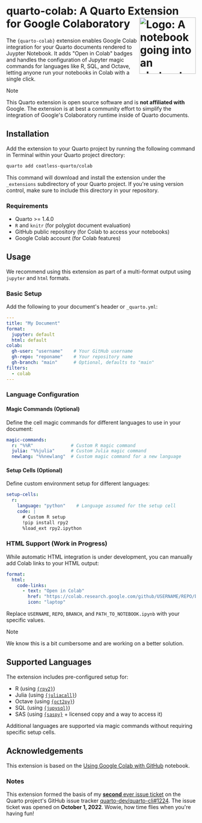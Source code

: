 # quarto-colab: A Quarto Extension for Google Colaboratory <img src="https://github.com/user-attachments/assets/4e9340ce-fa33-467e-a77e-4662b3683c27" align="right" alt="Logo: A notebook going into an abstract cloud" width="150"/>

The `{quarto-colab}` extension enables Google Colab integration for your Quarto documents rendered to Juypter Notebook. It adds "Open in Colab" badges and handles the configuration of Jupyter magic commands for languages like R, SQL, and Octave, letting anyone run your notebooks in Colab with a single click.

> [!NOTE]
>
> This Quarto extension is open source software and is **not affiliated with** Google. The extension is at best a community effort to simplify the integration of Google's Colaboratory runtime inside of Quarto documents.

## Installation

Add the extension to your Quarto project by running the following command in Terminal within your Quarto project directory:

```bash
quarto add coatless-quarto/colab
```

This command will download and install the extension under the `_extensions` subdirectory of your Quarto project. If you're using version control, make sure to include this directory in your repository.

### Requirements

- Quarto >= 1.4.0
- `R` and `knitr` (for polyglot document evaluation)
- GitHub public repository (for Colab to access your notebooks)
- Google Colab account (for Colab features)

## Usage

We recommend using this extension as part of a multi-format output using
`jupyter` and `html` formats.

### Basic Setup

Add the following to your document's header or `_quarto.yml`:

```yaml
---
title: "My Document"
format:
  jupyter: default
  html: default
colab:
  gh-user: "username"    # Your GitHub username
  gh-repo: "reponame"    # Your repository name
  gh-branch: "main"      # Optional, defaults to "main"
filters:
  - colab
---
```

### Language Configuration

#### Magic Commands (Optional)

Define the cell magic commands for different languages to use in your document:

```yaml
magic-commands:
  r: "%%R"              # Custom R magic command
  julia: "%%julia"      # Custom Julia magic command
  newlang: "%%newlang"  # Custom magic command for a new language
```

#### Setup Cells (Optional)

Define custom environment setup for different languages:

```yaml
setup-cells:
  r:
    language: "python"    # Language assumed for the setup cell
    code: |
      # Custom R setup
      !pip install rpy2
      %load_ext rpy2.ipython
```

### HTML Support (Work in Progress)

While automatic HTML integration is under development, you can manually add Colab links to your HTML output:

```yaml
format:
  html:
    code-links:
      - text: "Open in Colab"
        href: "https://colab.research.google.com/github/USERNAME/REPO/blob/BRANCH/PATH_TO_NOTEBOOK.ipynb"
        icon: "laptop"
```

Replace `USERNAME`, `REPO`, `BRANCH`, and `PATH_TO_NOTEBOOK.ipynb` with your specific values.

> [!NOTE]
> 
> We know this is a bit cumbersome and are working on a better solution.

## Supported Languages

The extension includes pre-configured setup for:

- R (using [`{rpy2}`][rpy2magic])
- Julia (using [`{juliacall}`][juliacallmagic])
- Octave (using [`{oct2py}`][oct2pymagic])
- SQL (using [`{jupysql}`][jupysqlmagic])
- SAS (using [`{saspy}`][saspymagic] + licensed copy and a way to access it)

Additional languages are supported via magic commands without requiring specific setup cells.

## Acknowledgements

This extension is based on the [Using Google Colab with GitHub](https://colab.research.google.com/github/googlecolab/colabtools/blob/master/notebooks/colab-github-demo.ipynb#scrollTo=8QAWNjizy_3O) notebook.

### Notes

This extension formed the basis of my [**second** ever issue ticket](https://github.com/quarto-dev/quarto-cli/issues?q=is%3Aissue%20author%3Acoatless%20sort%3Acreated-asc) on the Quarto project's GitHub issue tracker [quarto-dev/quarto-cli#1224](https://github.com/quarto-dev/quarto-cli/issues/1224). The issue ticket was opened on **October 1, 2022**. Wowie, how time flies when you're having fun!

[rpy2magic]: https://rpy2.github.io/doc/v3.5.x/html/interactive.html#module-rpy2.ipython.rmagic
[juliacallmagic]: https://juliapy.github.io/PythonCall.jl/stable/compat/#IPython 
[oct2pymagic]: https://nbviewer.org/github/blink1073/oct2py/blob/main/example/octavemagic_extension.ipynb?create=1
[jupysqlmagic]: https://jupysql.ploomber.io/en/latest/api/magic-sql.html
[saspymagic]: https://sassoftware.github.io/saspy/advanced-topics.html#jupyter-magics

